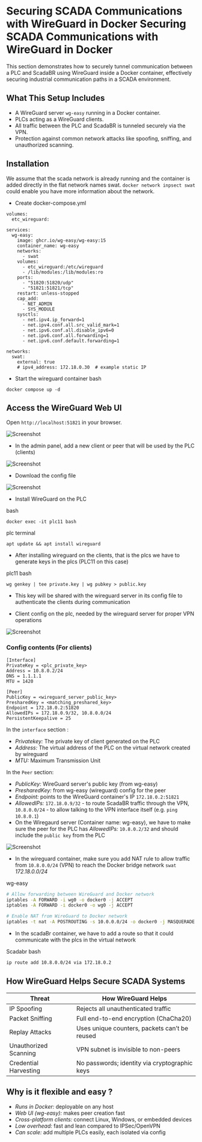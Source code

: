 # Securing SCADA Communications with WireGuard in Docker Securing SCADA Communications with WireGuard in Docker

This section demonstrates how to securely tunnel communication between a PLC and ScadaBR using WireGuard inside a Docker container, effectively securing industrial communication paths in a SCADA environment.

## What This Setup Includes

- A WireGuard server `wg-easy` running in a Docker container.
- PLCs acting as a WireGuard clients.
- All traffic between the PLC and ScadaBR is tunneled securely via the VPN.
- Protection against common network attacks like spoofing, sniffing, and unauthorized scanning.

## Installation 

We assume that the scada network is already running and the container is added directly in the flat network names swat. `docker network inpsect swat` could enable you have more information about the network. 

- Create docker-compose.yml 

```
volumes:
  etc_wireguard:

services:
  wg-easy:
    image: ghcr.io/wg-easy/wg-easy:15
    container_name: wg-easy
    networks:
      - swat
    volumes:
      - etc_wireguard:/etc/wireguard
      - /lib/modules:/lib/modules:ro
    ports:
      - "51820:51820/udp"
      - "51821:51821/tcp"
    restart: unless-stopped
    cap_add:
      - NET_ADMIN
      - SYS_MODULE
    sysctls:
      - net.ipv4.ip_forward=1
      - net.ipv4.conf.all.src_valid_mark=1
      - net.ipv6.conf.all.disable_ipv6=0
      - net.ipv6.conf.all.forwarding=1
      - net.ipv6.conf.default.forwarding=1

networks:
  swat:
    external: true
    # ipv4_address: 172.18.0.30  # example static IP
```

- Start the wireguard container
bash
```
docker compose up -d
```


## Access the WireGuard Web UI

Open `http://localhost:51821` in your browser.

![Screenshot](../images/wireguard/wireguard%20sign%20in.png)

- In the admin panel, add a new client or peer that will be used by the PLC (clients)

![Screenshot](../images/wireguard/plc%20config%20on%20admin%20panel.png)

- Download the config file 

![Screenshot](../images/wireguard/wiregaurd%20admin%20panel%20plc11%20peer.png)

- Install WireGuard on the PLC

bash
```
docker exec -it plc11 bash
```

plc terminal
```
apt update && apt install wireguard
```
- After installing wireguard on the clients, that is the plcs we have to generate keys in the plcs (PLC11 on this case)

plc11 bash
```
wg genkey | tee private.key | wg pubkey > public.key
```

- This key will be shared with the wireguard server in its config file to authenticate the clients during communication

- Client config on the plc, needed by the wireguard server for proper VPN operations

![Screenshot](../images/wireguard/plc11-wg0conf.png)

### Config contents (For clients)

```
[Interface]
PrivateKey = <plc_private_key>
Address = 10.8.0.2/24
DNS = 1.1.1.1
MTU = 1420

[Peer]
PublicKey = <wireguard_server_public_key>
PresharedKey = <matching_preshared_key>
Endpoint = 172.18.0.2:51820
AllowedIPs = 172.18.0.9/32, 10.8.0.0/24
PersistentKeepalive = 25
```

In the `interface` section : 

- *Privatekey:* The private key of client generated on the PLC
- *Address:* The virtual address of the PLC on the virtual network created by wireguard
- *MTU:* Maximum Transmission Unit

In the `Peer` section:

- *PublicKey:* WireGuard server's public key (from wg-easy)
- *PresharedKey:* from wg-easy (wireguard) config for the peer
- *Endpoint:* points to the WireGuard container's IP `172.18.0.2:51821` 
- *AllowedIPs:* `172.18.0.9/32` - to route ScadaBR traffic through the VPN, `10.8.0.0/24` - to allow talking to the VPN interface itself (e.g. `ping 10.8.0.1`)
- On the Wiregaurd server (Container name: wg-easy), we have to make sure the peer for the PLC has *AllowedIPs:* `10.8.0.2/32` and should include the `public key` from the PLC 

![Screenshot](../images/wireguard/wireguard%20wg0conf.png)

- In the wireguard container, make sure you add NAT rule to allow traffic from `10.8.0.0/24` (VPN)  to reach the Docker bridge network `swat` *172.18.0.0/24*

wg-easy
```bash
# Allow forwarding between WireGuard and Docker network
iptables -A FORWARD -i wg0 -o docker0 -j ACCEPT
iptables -A FORWARD -i docker0 -o wg0 -j ACCEPT

# Enable NAT from WireGuard to Docker network
iptables -t nat -A POSTROUTING -s 10.0.0.0/24 -o docker0 -j MASQUERADE
```

- In the scadaBr container, we have to add a route so that it could communicate with the plcs in the virtual network

Scadabr bash
```bash
ip route add 10.8.0.0/24 via 172.18.0.2
```

## How WireGuard Helps Secure SCADA Systems

| Threat            | How WireGuard Helps             |
|------------------|--------------------|
| IP Spoofing     | Rejects all unauthenticated traffic     | 
| Packet Sniffing    | Full end-to-end encryption (ChaCha20)     | 
| Replay Attacks      | Uses unique counters, packets can’t be reused      | 
| Unauthorized Scanning             | VPN subnet is invisible to non-peers      | 
| Credential Harvesting    | No passwords; identity via cryptographic keys     | 

## Why is it flexible and easy ?

- *Runs in Docker:* deployable on any host
- *Web UI (wg-easy):* makes peer creation fast
- *Cross-platform clients:* connect Linux, Windows, or embedded devices
- *Low overhead:* fast and lean compared to IPSec/OpenVPN
- *Can scale:* add multiple PLCs easily, each isolated via config


